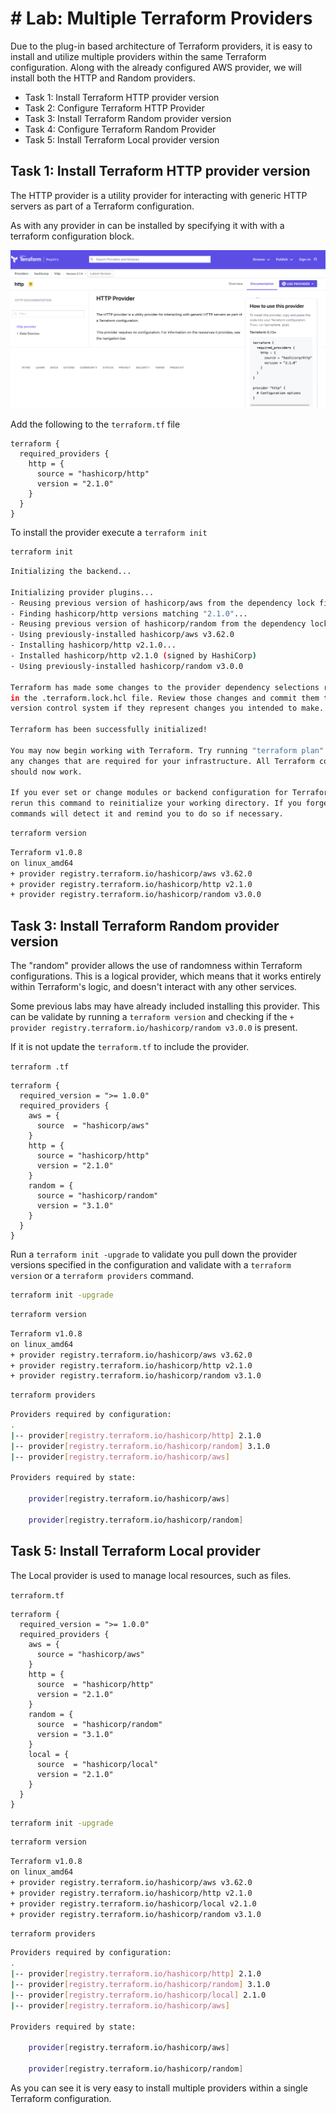 # # Lab: Multiple Terraform Providers

Due to the plug-in based architecture of Terraform providers, it is easy to install and utilize multiple providers within the same Terraform configuration. Along with the already configured AWS provider, we will install both the HTTP and Random providers.

- Task 1: Install Terraform HTTP provider version
- Task 2: Configure Terraform HTTP Provider
- Task 3: Install Terraform Random provider version
- Task 4: Configure Terraform Random Provider
- Task 5: Install Terraform Local provider version

## Task 1: Install Terraform HTTP provider version

The HTTP provider is a utility provider for interacting with generic HTTP servers as part of a Terraform configuration.

As with any provider in can be installed by specifying it with with a terraform configuration block.

![HTTP Provider](./img/http_provider.png)

Add the following to the `terraform.tf` file

```hcl
terraform {
  required_providers {
    http = {
      source = "hashicorp/http"
      version = "2.1.0"
    }
  }
}
```

To install the provider execute a `terraform init`

```bash
terraform init
```

```bash
Initializing the backend...

Initializing provider plugins...
- Reusing previous version of hashicorp/aws from the dependency lock file
- Finding hashicorp/http versions matching "2.1.0"...
- Reusing previous version of hashicorp/random from the dependency lock file
- Using previously-installed hashicorp/aws v3.62.0
- Installing hashicorp/http v2.1.0...
- Installed hashicorp/http v2.1.0 (signed by HashiCorp)
- Using previously-installed hashicorp/random v3.0.0

Terraform has made some changes to the provider dependency selections recorded
in the .terraform.lock.hcl file. Review those changes and commit them to your
version control system if they represent changes you intended to make.

Terraform has been successfully initialized!

You may now begin working with Terraform. Try running "terraform plan" to see
any changes that are required for your infrastructure. All Terraform commands
should now work.

If you ever set or change modules or backend configuration for Terraform,
rerun this command to reinitialize your working directory. If you forget, other
commands will detect it and remind you to do so if necessary.
```

```bash
terraform version
```

```bash
Terraform v1.0.8
on linux_amd64
+ provider registry.terraform.io/hashicorp/aws v3.62.0
+ provider registry.terraform.io/hashicorp/http v2.1.0
+ provider registry.terraform.io/hashicorp/random v3.0.0
```

## Task 3: Install Terraform Random provider version

The "random" provider allows the use of randomness within Terraform configurations. This is a logical provider, which means that it works entirely within Terraform's logic, and doesn't interact with any other services.

Some previous labs may have already included installing this provider. This can be validate by running a `terraform version` and checking if the `+ provider registry.terraform.io/hashicorp/random v3.0.0` is present.

If it is not update the `terraform.tf` to include the provider.

`terraform .tf`

```hcl
terraform {
  required_version = ">= 1.0.0"
  required_providers {
    aws = {
      source  = "hashicorp/aws"
    }
    http = {
      source = "hashicorp/http"
      version = "2.1.0"
    }
    random = {
      source = "hashicorp/random"
      version = "3.1.0"
    }
  }
}
```

Run a `terraform init -upgrade` to validate you pull down the provider versions specified in the configuration and validate with a `terraform version` or a `terraform providers` command.

```bash
terraform init -upgrade
```

```bash
terraform version
```

```bash
Terraform v1.0.8
on linux_amd64
+ provider registry.terraform.io/hashicorp/aws v3.62.0
+ provider registry.terraform.io/hashicorp/http v2.1.0
+ provider registry.terraform.io/hashicorp/random v3.1.0
```

```bash
terraform providers
```

```bash
Providers required by configuration:
.
|-- provider[registry.terraform.io/hashicorp/http] 2.1.0
|-- provider[registry.terraform.io/hashicorp/random] 3.1.0
|-- provider[registry.terraform.io/hashicorp/aws]

Providers required by state:

    provider[registry.terraform.io/hashicorp/aws]

    provider[registry.terraform.io/hashicorp/random]
```

## Task 5: Install Terraform Local provider

The Local provider is used to manage local resources, such as files.

`terraform.tf`

```hcl
terraform {
  required_version = ">= 1.0.0"
  required_providers {
    aws = {
      source = "hashicorp/aws"
    }
    http = {
      source  = "hashicorp/http"
      version = "2.1.0"
    }
    random = {
      source  = "hashicorp/random"
      version = "3.1.0"
    }
    local = {
      source  = "hashicorp/local"
      version = "2.1.0"
    }
  }
}
```

```bash
terraform init -upgrade
```

```bash
terraform version
```

```bash
Terraform v1.0.8
on linux_amd64
+ provider registry.terraform.io/hashicorp/aws v3.62.0
+ provider registry.terraform.io/hashicorp/http v2.1.0
+ provider registry.terraform.io/hashicorp/local v2.1.0
+ provider registry.terraform.io/hashicorp/random v3.1.0
```

```bash
terraform providers
```

```bash
Providers required by configuration:
.
|-- provider[registry.terraform.io/hashicorp/http] 2.1.0
|-- provider[registry.terraform.io/hashicorp/random] 3.1.0
|-- provider[registry.terraform.io/hashicorp/local] 2.1.0
|-- provider[registry.terraform.io/hashicorp/aws]

Providers required by state:

    provider[registry.terraform.io/hashicorp/aws]

    provider[registry.terraform.io/hashicorp/random]
```

As you can see it is very easy to install multiple providers within a single Terraform configuration.
